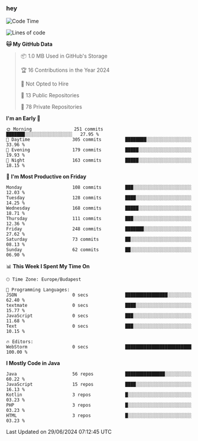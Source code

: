 ### hey

<!--START_SECTION:waka-->
![Code Time](http://img.shields.io/badge/Code%20Time-981%20hrs%2055%20mins-blue)

![Lines of code](https://img.shields.io/badge/From%20Hello%20World%20I%27ve%20Written-1.0%20million%20lines%20of%20code-blue)

**🐱 My GitHub Data** 

> 📦 1.0 MB Used in GitHub's Storage 
 > 
> 🏆 16 Contributions in the Year 2024
 > 
> 🚫 Not Opted to Hire
 > 
> 📜 13 Public Repositories 
 > 
> 🔑 78 Private Repositories 
 > 
**I'm an Early 🐤** 

```text
🌞 Morning                251 commits         ███████░░░░░░░░░░░░░░░░░░   27.95 % 
🌆 Daytime                305 commits         ████████░░░░░░░░░░░░░░░░░   33.96 % 
🌃 Evening                179 commits         █████░░░░░░░░░░░░░░░░░░░░   19.93 % 
🌙 Night                  163 commits         █████░░░░░░░░░░░░░░░░░░░░   18.15 % 
```
📅 **I'm Most Productive on Friday** 

```text
Monday                   108 commits         ███░░░░░░░░░░░░░░░░░░░░░░   12.03 % 
Tuesday                  128 commits         ████░░░░░░░░░░░░░░░░░░░░░   14.25 % 
Wednesday                168 commits         █████░░░░░░░░░░░░░░░░░░░░   18.71 % 
Thursday                 111 commits         ███░░░░░░░░░░░░░░░░░░░░░░   12.36 % 
Friday                   248 commits         ███████░░░░░░░░░░░░░░░░░░   27.62 % 
Saturday                 73 commits          ██░░░░░░░░░░░░░░░░░░░░░░░   08.13 % 
Sunday                   62 commits          ██░░░░░░░░░░░░░░░░░░░░░░░   06.90 % 
```


📊 **This Week I Spent My Time On** 

```text
🕑︎ Time Zone: Europe/Budapest

💬 Programming Languages: 
JSON                     0 secs              ████████████████░░░░░░░░░   62.40 % 
textmate                 0 secs              ████░░░░░░░░░░░░░░░░░░░░░   15.77 % 
JavaScript               0 secs              ███░░░░░░░░░░░░░░░░░░░░░░   11.68 % 
Text                     0 secs              ███░░░░░░░░░░░░░░░░░░░░░░   10.15 % 

🔥 Editors: 
WebStorm                 0 secs              █████████████████████████   100.00 % 
```

**I Mostly Code in Java** 

```text
Java                     56 repos            ███████████████░░░░░░░░░░   60.22 % 
JavaScript               15 repos            ████░░░░░░░░░░░░░░░░░░░░░   16.13 % 
Kotlin                   3 repos             █░░░░░░░░░░░░░░░░░░░░░░░░   03.23 % 
PHP                      3 repos             █░░░░░░░░░░░░░░░░░░░░░░░░   03.23 % 
HTML                     3 repos             █░░░░░░░░░░░░░░░░░░░░░░░░   03.23 % 
```




 Last Updated on 29/06/2024 07:12:45 UTC
<!--END_SECTION:waka-->
